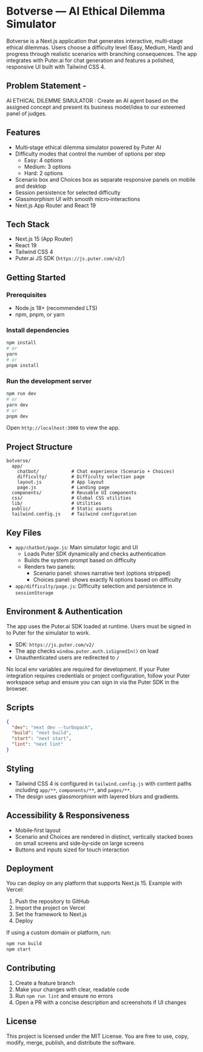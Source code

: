 # Botverse — AI Ethical Dilemma Simulator

Botverse is a Next.js application that generates interactive, multi‑stage ethical dilemmas. Users choose a difficulty level (Easy, Medium, Hard) and progress through realistic scenarios with branching consequences. The app integrates with Puter.ai for chat generation and features a polished, responsive UI built with Tailwind CSS 4.

## Problem Statement - 
AI ETHICAL DILEMME SIMULATOR : Create an AI agent based on the assigned concept and present its business model/idea to our esteemed panel of judges.

## Features

- Multi‑stage ethical dilemma simulator powered by Puter AI
- Difficulty modes that control the number of options per step
  - Easy: 4 options
  - Medium: 3 options
  - Hard: 2 options
- Scenario box and Choices box as separate responsive panels on mobile and desktop
- Session persistence for selected difficulty
- Glassmorphism UI with smooth micro‑interactions
- Next.js App Router and React 19

## Tech Stack

- Next.js 15 (App Router)
- React 19
- Tailwind CSS 4
- Puter.ai JS SDK (`https://js.puter.com/v2/`)

## Getting Started

### Prerequisites

- Node.js 18+ (recommended LTS)
- npm, pnpm, or yarn

### Install dependencies

```bash
npm install
# or
yarn
# or
pnpm install
```

### Run the development server

```bash
npm run dev
# or
yarn dev
# or
pnpm dev
```

Open `http://localhost:3000` to view the app.

## Project Structure

```
botverse/
  app/
    chatbot/            # Chat experience (Scenario + Choices)
    difficulty/         # Difficulty selection page
    layout.js           # App layout
    page.js             # Landing page
  components/           # Reusable UI components
  css/                  # Global CSS utilities
  lib/                  # Utilities
  public/               # Static assets
  tailwind.config.js    # Tailwind configuration
```

## Key Files

- `app/chatbot/page.js`: Main simulator logic and UI
  - Loads Puter SDK dynamically and checks authentication
  - Builds the system prompt based on difficulty
  - Renders two panels:
    - Scenario panel: shows narrative text (options stripped)
    - Choices panel: shows exactly N options based on difficulty
- `app/difficulty/page.js`: Difficulty selection and persistence in `sessionStorage`

## Environment & Authentication

The app uses the Puter.ai SDK loaded at runtime. Users must be signed in to Puter for the simulator to work.

- SDK: `https://js.puter.com/v2/`
- The app checks `window.puter.auth.isSignedIn()` on load
- Unauthenticated users are redirected to `/`

No local env variables are required for development. If your Puter integration requires credentials or project configuration, follow your Puter workspace setup and ensure you can sign in via the Puter SDK in the browser.

## Scripts

```json
{
  "dev": "next dev --turbopack",
  "build": "next build",
  "start": "next start",
  "lint": "next lint"
}
```

## Styling

- Tailwind CSS 4 is configured in `tailwind.config.js` with content paths including `app/**`, `components/**`, and `pages/**`.
- The design uses glassmorphism with layered blurs and gradients.

## Accessibility & Responsiveness

- Mobile‑first layout
- Scenario and Choices are rendered in distinct, vertically stacked boxes on small screens and side‑by‑side on large screens
- Buttons and inputs sized for touch interaction

## Deployment

You can deploy on any platform that supports Next.js 15. Example with Vercel:

1. Push the repository to GitHub
2. Import the project on Vercel
3. Set the framework to Next.js
4. Deploy

If using a custom domain or platform, run:

```bash
npm run build
npm start
```

## Contributing

1. Create a feature branch
2. Make your changes with clear, readable code
3. Run `npm run lint` and ensure no errors
4. Open a PR with a concise description and screenshots if UI changes

## License

This project is licensed under the MIT License. You are free to use, copy, modify, merge, publish, and distribute the software.
